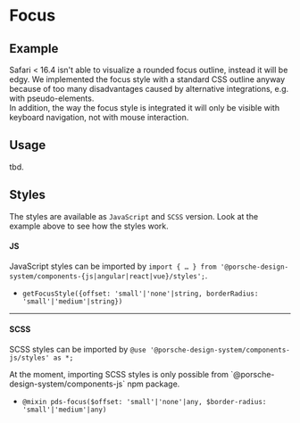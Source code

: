 # Focus

<TableOfContents></TableOfContents>

## Example

<p-inline-notification heading="Important note" state="warning" dismiss-button="false">
 Safari < 16.4 isn't able to visualize a rounded focus outline, instead it will be edgy. 
We implemented the focus style with a standard CSS outline anyway because of too many disadvantages caused by alternative integrations, e.g. with pseudo-elements. 
<br>
In addition, the way the focus style is integrated it will only be visible with keyboard navigation, not with mouse interaction.
</p-inline-notification>

<Playground :frameworkMarkup="codeExample" :externalStackBlitzDependencies="['styled-components']">
  <ExampleStylesFocus />
</Playground>

## Usage

tbd.

## Styles

The styles are available as `JavaScript` and `SCSS` version. Look at the example above to see how the styles work.

#### JS

JavaScript styles can be imported by
`import { … } from '@porsche-design-system/components-{js|angular|react|vue}/styles';`.

- `getFocusStyle({offset: 'small'|'none'|string, borderRadius: 'small'|'medium'|string})`

---

#### SCSS

SCSS styles can be imported by `@use '@porsche-design-system/components-js/styles' as *;`

<p-inline-notification heading="Important note" state="warning" dismiss-button="false">
 At the moment, importing SCSS styles is only possible from `@porsche-design-system/components-js` npm package.
</p-inline-notification>

- `@mixin pds-focus($offset: 'small'|'none'|any, $border-radius: 'small'|'medium'|any)`

<script lang="ts">
import Vue from 'vue';
import Component from 'vue-class-component';
import { getStylesFocusCodeSamples } from '@porsche-design-system/shared';
import { adjustSelectedFramework } from '@/utils';
import ExampleStylesFocus from '@/pages/patterns/styles/example-focus.vue';

@Component({
  components: {
    ExampleStylesFocus
  },
})
export default class Code extends Vue {
  codeExample = getStylesFocusCodeSamples();

  public mounted(): void {
    adjustSelectedFramework(this.codeExample);
  }
}
</script>
